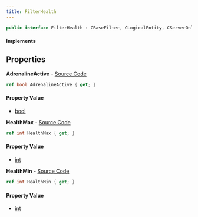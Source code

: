 ```yaml
---
title: FilterHealth
---
```


```csharp
public interface FilterHealth : CBaseFilter, CLogicalEntity, CServerOnlyEntity, CBaseEntity, CEntityInstance, ISchemaClass<CEntityInstance>, ISchemaClass<CBaseEntity>, ISchemaClass<CServerOnlyEntity>, ISchemaClass<CLogicalEntity>, ISchemaClass<CBaseFilter>, ISchemaClass<FilterHealth>, ISchemaField, ISchemaClass, INativeHandle
```

#### Implements

## Properties

**AdrenalineActive** - [Source Code](https://github.com/swiftly-solution/swiftlys2/blob/main/managed/src/SwiftlyS2.Generated/Schemas/Interfaces/FilterHealth.cs#L16)

```csharp
ref bool AdrenalineActive { get; }
```

#### Property Value

- [bool](https://learn.microsoft.com/dotnet/api/system.boolean)

**HealthMax** - [Source Code](https://github.com/swiftly-solution/swiftlys2/blob/main/managed/src/SwiftlyS2.Generated/Schemas/Interfaces/FilterHealth.cs#L20)

```csharp
ref int HealthMax { get; }
```

#### Property Value

- [int](https://learn.microsoft.com/dotnet/api/system.int32)

**HealthMin** - [Source Code](https://github.com/swiftly-solution/swiftlys2/blob/main/managed/src/SwiftlyS2.Generated/Schemas/Interfaces/FilterHealth.cs#L18)

```csharp
ref int HealthMin { get; }
```

#### Property Value

- [int](https://learn.microsoft.com/dotnet/api/system.int32)

